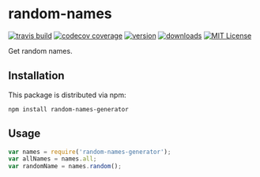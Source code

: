 # random-names

[![travis build](https://img.shields.io/travis/jsflor/random-names.svg?style=flat-square)](https://travis-ci.org/jsflor/random-names)
[![codecov coverage](https://img.shields.io/codecov/c/github/jsflor/random-names.svg?style=flat-square)](https://codecov.io/github/jsflor/random-names)
[![version](https://img.shields.io/npm/v/random-names-generator.svg?style=flat-square)](http://npm.im/random-names-generator)
[![downloads](https://img.shields.io/npm/dm/random-names-generator.svg?style=flat-square)](http://npm-stat.com/charts.html?package=random-names-generator&from=2020-21-10)
[![MIT License](https://img.shields.io/npm/l/random-names-generator.svg?style=flat-square)](http://opensource.org/licenses/MIT)

Get random names.

## Installation

This package is distributed via npm:

```
npm install random-names-generator
```

## Usage

```javascript
var names = require('random-names-generator');
var allNames = names.all;
var randomName = names.random();
```